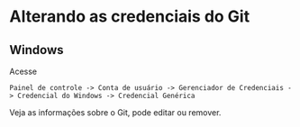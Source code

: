 # Alterando as credenciais do Git

## Windows

Acesse

```
Painel de controle -> Conta de usuário -> Gerenciador de Credenciais -> Credencial do Windows -> Credencial Genérica
```

Veja as informações sobre o Git, pode editar ou remover.
